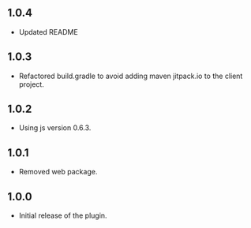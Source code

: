 ## 1.0.4

* Updated README

## 1.0.3

* Refactored build.gradle to avoid adding maven jitpack.io to the client project.

## 1.0.2

* Using js version 0.6.3.

## 1.0.1

* Removed web package.

## 1.0.0

* Initial release of the plugin.
